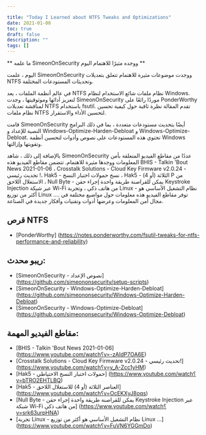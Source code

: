 ```yaml
---

title: "Today I Learned about NTFS Tweaks and Optimizations"
date: 2021-01-08
toc: true
draft: false
description: ""
tags: []
---
```

 ** ما علمه SimeonOnSecurity ووجده مثيرًا للاهتمام اليوم **  اليوم ، علمت SimeonOnSecurity ووجدت موضوعات مثيرة للاهتمام تتعلق بتعديلات NTFS وتحديثات المستودعات المختلفة.  في عالم أنظمة الملفات ، يعد NTFS نظام ملفات شائع الاستخدام لنظام Windows. لتعزيز أدائها وموثوقيتها ، وجدت SimeonOnSecurity موردًا رائعًا على PonderWorthy لمناقشة تعديلات NTFS باستخدام fsutil. تقدم المقالة نظرة ثاقبة حول كيفية تحسين نظام ملفات NTFS لتحسين الأداء والاستقرار.  قامت SimeonOnSecurity أيضًا بتحديث مستودعات متعددة ، بما في ذلك البرامج النصية للإعداد و Windows-Optimize-Harden-Debloat و Windows-Optimize-Debloat. تحتوي هذه المستودعات على نصوص وأدوات لتحسين أنظمة Windows وتقويتها وإزالتها.  بالإضافة إلى ذلك ، شاهد SimeonOnSecurity عددًا من مقاطع الفيديو المتعلقة بأمن المعلومات ووجدها مثيرة للاهتمام. تتضمن مقاطع الفيديو هذه BHIS - Talkin 'Bout News 2021-01-06 ، Crosstalk Solutions - Cloud Key Firmware v2.0.24 - تحديث رئيسي !، Hak5 - نسخ حمولات اختبار النسخ ، Hak5 - الثلاثة (أو 4) P من الاستغلال اللاحق ، Null Byte - يمكن للقراصنة طريقة واحدة إجراء حقن Keystroke Injection عبر شبكة Wi-Fi من هاتف ذكي ، وتجربة Linux - نظام التشغيل الأساسي هو أكثر من توزيع Linux .... توفر مقاطع الفيديو هذه معلومات حول مواضيع مختلفة في مجال أمن المعلومات وعرضها أدوات وتقنيات وأفكار جديدة في الصناعة.  ## قرص NTFS - [PonderWorthy] (https://notes.ponderworthy.com/fsutil-tweaks-for-ntfs-performance-and-reliability)  ## ريبو محدث: - [SimeonOnSecurity - نصوص الإعداد] (https://github.com/simeononsecurity/setup-scripts) - [SimeonOnSecurity - Windows-Optimize-Harden-Debloat] (https://github.com/simeononsecurity/Windows-Optimize-Harden-Debloat) - [SimeonOnSecurity - Windows-Optimize-Debloat] (https://github.com/simeononsecurity/Windows-Optimize-Debloat)  ## مقاطع الفيديو المهمة: - [BHIS - Talkin 'Bout News 2021-01-06] (https://www.youtube.com/watch؟v=-zAIdP7OA6E) - [Crosstalk Solutions - Cloud Key Firmware v2.0.24 - تحديث رئيسي!] (https://www.youtube.com/watch؟v=y_A-Zcc1yHM) - [Hak5 - حمولات اختبار النسخ الاحتياطي] (https://www.youtube.com/watch؟v=bTRO2EHTLBQ) - [Hak5 - العناصر الثلاثة (أو 4) للاستغلال اللاحق] (https://www.youtube.com/watch؟v=OcEKXyJ8oqs) - [Null Byte - يمكن للقراصنة طريقة واحدة إجراء حقن Keystroke Injection عبر شبكة Wi-Fi من هاتف ذكي] (https://www.youtube.com/watch؟v=srk63urpHNA) - [تجربة Linux - نظام التشغيل الأساسي هو أكثر من توزيع Linux ...] (https://www.youtube.com/watch؟v=FuVN6YGGmDo)